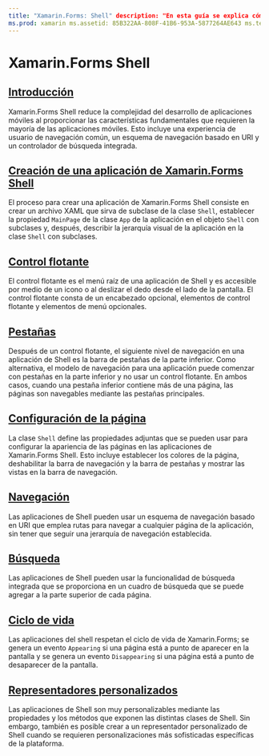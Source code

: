 ```yaml
---
title: "Xamarin.Forms: Shell" description: "En esta guía se explica cómo usar Xamarin.Forms Shell, que reduce la complejidad de las aplicaciones de Xamarin.Forms al proporcionar las características fundamentales que requieren la mayoría de las aplicaciones."
ms.prod: xamarin ms.assetid: 85B322AA-808F-41B6-953A-5877264AE643 ms.technology: xamarin-forms author: davidbritch ms.author: dabritch ms.date: 05/28/2019 no-loc: [Xamarin.Forms, Xamarin.Essentials]
---
```


# <a name="xamarinforms-shell"></a>Xamarin.Forms Shell

## <a name="introduction"></a>[Introducción](introduction.md)

Xamarin.Forms Shell reduce la complejidad del desarrollo de aplicaciones móviles al proporcionar las características fundamentales que requieren la mayoría de las aplicaciones móviles. Esto incluye una experiencia de usuario de navegación común, un esquema de navegación basado en URI y un controlador de búsqueda integrada.

## <a name="create-a-xamarinforms-shell-applicationcreatemd"></a>[Creación de una aplicación de Xamarin.Forms Shell](create.md)

El proceso para crear una aplicación de Xamarin.Forms Shell consiste en crear un archivo XAML que sirva de subclase de la clase `Shell`, establecer la propiedad `MainPage` de la clase `App` de la aplicación en el objeto `Shell` con subclases y, después, describir la jerarquía visual de la aplicación en la clase `Shell` con subclases.

## <a name="flyout"></a>[Control flotante](flyout.md)

El control flotante es el menú raíz de una aplicación de Shell y es accesible por medio de un icono o al deslizar el dedo desde el lado de la pantalla. El control flotante consta de un encabezado opcional, elementos de control flotante y elementos de menú opcionales.

## <a name="tabs"></a>[Pestañas](tabs.md)

Después de un control flotante, el siguiente nivel de navegación en una aplicación de Shell es la barra de pestañas de la parte inferior. Como alternativa, el modelo de navegación para una aplicación puede comenzar con pestañas en la parte inferior y no usar un control flotante. En ambos casos, cuando una pestaña inferior contiene más de una página, las páginas son navegables mediante las pestañas principales.

## <a name="page-configuration"></a>[Configuración de la página](configuration.md)

La clase `Shell` define las propiedades adjuntas que se pueden usar para configurar la apariencia de las páginas en las aplicaciones de Xamarin.Forms Shell. Esto incluye establecer los colores de la página, deshabilitar la barra de navegación y la barra de pestañas y mostrar las vistas en la barra de navegación.

## <a name="navigation"></a>[Navegación](navigation.md)

Las aplicaciones de Shell pueden usar un esquema de navegación basado en URI que emplea rutas para navegar a cualquier página de la aplicación, sin tener que seguir una jerarquía de navegación establecida.

## <a name="search"></a>[Búsqueda](search.md)

Las aplicaciones de Shell pueden usar la funcionalidad de búsqueda integrada que se proporciona en un cuadro de búsqueda que se puede agregar a la parte superior de cada página.

## <a name="lifecycle"></a>[Ciclo de vida](lifecycle.md)

Las aplicaciones del shell respetan el ciclo de vida de Xamarin.Forms; se genera un evento `Appearing` si una página está a punto de aparecer en la pantalla y se genera un evento `Disappearing` si una página está a punto de desaparecer de la pantalla.

## <a name="custom-renderers"></a>[Representadores personalizados](customrenderers.md)

Las aplicaciones de Shell son muy personalizables mediante las propiedades y los métodos que exponen las distintas clases de Shell. Sin embargo, también es posible crear a un representador personalizado de Shell cuando se requieren personalizaciones más sofisticadas específicas de la plataforma.
